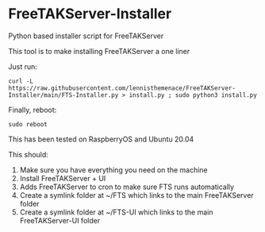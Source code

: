 # FreeTAKServer-Installer
Python based installer script for FreeTAKServer

This tool is to make installing FreeTAKServer a one liner

Just run:

`curl -L https://raw.githubusercontent.com/lennisthemenace/FreeTAKServer-Installer/main/FTS-Installer.py > install.py ; sudo python3 install.py`

Finally, reboot:

`sudo reboot`


This has been tested on RaspberryOS and Ubuntu 20.04

This should:
1. Make sure you have everything you need on the machine
2. Install FreeTAKServer + UI
3. Adds FreeTAKServer to cron to make sure FTS runs automatically
4. Create a symlink folder at ~/FTS which links to the main FreeTAKServer folder
5. Create a symlink folder at ~/FTS-UI which links to the main FreeTAKServer-UI folder

